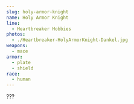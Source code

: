 ```yaml
---
slug: holy-armor-knight
name: Holy Armor Knight
line:
  - Heartbreaker Hobbies
photos:
  - ./Heartbreaker-HolyArmorKnight-Dankel.jpg
weapons:
  - mace
armor:
  - plate
  - shield
race:
  - human
---
```


???
